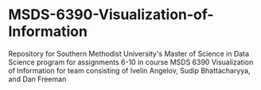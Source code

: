 # MSDS-6390-Visualization-of-Information
Repository for Southern Methodist University's Master of Science in Data Science program for assignments 6-10 in course MSDS 6390 Visualization of Information for team consisting of Ivelin Angelov, Sudip Bhattacharyya, and Dan Freeman

